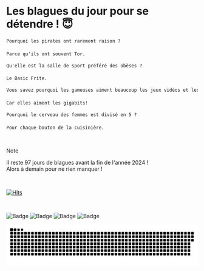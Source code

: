 
<h1>Les blagues du jour pour se détendre ! 😇</h1>

```diff
Pourquoi les pirates ont rarement raison ?

Parce qu'ils ont souvent Tor.
```

```diff
Qu'elle est la salle de sport préféré des obèses ?

Le Basic Frite.
```

```diff
Vous savez pourquoi les gameuses aiment beaucoup les jeux vidéos et les PC ?

Car elles aiment les gigabits!
```

```diff
Pourquoi le cerveau des femmes est divisé en 5 ?

Pour chaque bouton de la cuisinière.
```

<br/>

> [!NOTE]
> Il reste 97 jours de blagues avant la fin de l'année 2024 ! <br/>
> Alors à demain pour ne rien manquer !

<br/>


[![Hits](https://hits.seeyoufarm.com/api/count/incr/badge.svg?url=https%3A%2F%2Fgithub.com%2FClems02%2Fhit-counter&count_bg=%23003E80&title_bg=%235C9FE1&icon=powershell.svg&icon_color=%23FFFFFF&title=Visite&edge_flat=false)](https://hits.seeyoufarm.com)


<br/>


![Badge](https://img.shields.io/badge/Last%20updated%20on-white?style=for-the-badge&logo=clockify)   ![Badge](https://img.shields.io/badge/26/09-white?style=for-the-badge) ![Badge](https://img.shields.io/badge/at-white?style=for-the-badge) ![Badge](https://img.shields.io/badge/03:01-white?style=for-the-badge)


<p align="center">
 <img width="1000" src="assets/github-snake.svg" alt="snake"/>
</p>
